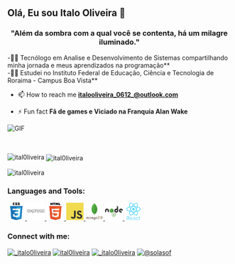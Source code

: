 ## Olá, Eu sou Italo Oliveira 🔦
<h3 align="center">"Além da sombra com a qual você se contenta, há um milagre iluminado."</h3>

-👨‍💻 Tecnólogo em Analise e Desenvolvimento de Sistemas compartilhando minha jornada e meus aprendizados na programação**<br>
-👨‍🎓 Estudei no Instituto Federal de Educação, Ciência e Tecnologia de Roraima - Campus Boa Vista**<br>
- 📫 How to reach me **italooliveira_0612_@outlook.com**
- ⚡ Fun fact **Fã de games e Viciado na Franquia Alan Wake**

  <div align="center">
<img hight="300" width="700" alt="GIF" align="center" src="">
</div>

</br>
</br>
</br>





<p><img align="left" src="https://github-readme-stats.vercel.app/api/top-langs?username=ital0liveira&show_icons=true&locale=en&layout=compact" alt="ital0liveira" /></p>

<p>&nbsp;<img align="center" src="https://github-readme-stats.vercel.app/api?username=ital0liveira&show_icons=true&theme=dracula&title_color=bababa&text_color=ffffff&bg_color=000000&locale=en" alt="ital0liveira" /></p>

<p><img align="center" src="https://github-readme-streak-stats.herokuapp.com/?user=ital0liveira&" alt="ital0liveira" /></p>

<h3 align="left">Languages and Tools:</h3>
<p align="left"> <a href="https://www.w3schools.com/css/" target="_blank" rel="noreferrer"> <img src="https://raw.githubusercontent.com/devicons/devicon/master/icons/css3/css3-original-wordmark.svg" alt="css3" width="40" height="40"/> </a> <a href="https://expressjs.com" target="_blank" rel="noreferrer"> <img src="https://raw.githubusercontent.com/devicons/devicon/master/icons/express/express-original-wordmark.svg" alt="express" width="40" height="40"/> </a> <a href="https://www.w3.org/html/" target="_blank" rel="noreferrer"> <img src="https://raw.githubusercontent.com/devicons/devicon/master/icons/html5/html5-original-wordmark.svg" alt="html5" width="40" height="40"/> </a> <a href="https://developer.mozilla.org/en-US/docs/Web/JavaScript" target="_blank" rel="noreferrer"> <img src="https://raw.githubusercontent.com/devicons/devicon/master/icons/javascript/javascript-original.svg" alt="javascript" width="40" height="40"/> </a> <a href="https://www.mongodb.com/" target="_blank" rel="noreferrer"> <img src="https://raw.githubusercontent.com/devicons/devicon/master/icons/mongodb/mongodb-original-wordmark.svg" alt="mongodb" width="40" height="40"/> </a> <a href="https://nodejs.org" target="_blank" rel="noreferrer"> <img src="https://raw.githubusercontent.com/devicons/devicon/master/icons/nodejs/nodejs-original-wordmark.svg" alt="nodejs" width="40" height="40"/> </a> <a href="https://reactjs.org/" target="_blank" rel="noreferrer"> <img src="https://raw.githubusercontent.com/devicons/devicon/master/icons/react/react-original-wordmark.svg" alt="react" width="40" height="40"/> </a> </p>

<h3 align="left">Connect with me:</h3>
<p align="left">
<a href="https://twitter.com/_italo0liveira" target="blank"><img align="center" src="https://raw.githubusercontent.com/rahuldkjain/github-profile-readme-generator/master/src/images/icons/Social/twitter.svg" alt="_italo0liveira" height="30" width="40" /></a>
<a href="https://linkedin.com/in/ital0liveira" target="blank"><img align="center" src="https://raw.githubusercontent.com/rahuldkjain/github-profile-readme-generator/master/src/images/icons/Social/linked-in-alt.svg" alt="ital0liveira" height="30" width="40" /></a>
<a href="https://instagram.com/_italo0liveira" target="blank"><img align="center" src="https://raw.githubusercontent.com/rahuldkjain/github-profile-readme-generator/master/src/images/icons/Social/instagram.svg" alt="_italo0liveira" height="30" width="40" /></a>
<a href="https://www.youtube.com/c/@solasof" target="blank"><img align="center" src="https://raw.githubusercontent.com/rahuldkjain/github-profile-readme-generator/master/src/images/icons/Social/youtube.svg" alt="@solasof" height="30" width="40" /></a>
</p>
